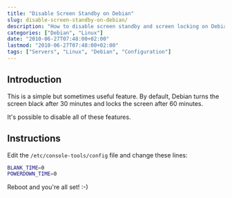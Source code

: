 ```yaml
---
title: "Disable Screen Standby on Debian"
slug: disable-screen-standby-on-debian/
description: "How to disable screen standby and screen locking on Debian systems."
categories: ["Debian", "Linux"]
date: "2010-06-27T07:48:00+02:00"
lastmod: "2010-06-27T07:48:00+02:00"
tags: ["Servers", "Linux", "Debian", "Configuration"]
---
```


## Introduction

This is a simple but sometimes useful feature. By default, Debian turns the screen black after 30 minutes and locks the screen after 60 minutes.

It's possible to disable all of these features.

## Instructions

Edit the `/etc/console-tools/config` file and change these lines:

```bash
BLANK_TIME=0
POWERDOWN_TIME=0
```

Reboot and you're all set! :-)

